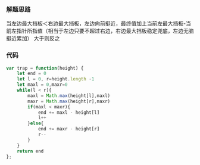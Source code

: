 ### 解题思路

当左边最大挡板＜右边最大挡板，左边向前挺近，最终值加上当前左最大挡板-当前左指针所指值（相当于左边只要不超过右边，右边最大挡板稳定兜底，左边无脑挺近累加）
大于则反之

### 代码

```javascript
var trap = function(height) {
    let end = 0 
    let l = 0, r=height.length -1
    let maxl = 0,maxr=0
    while(l < r){
        maxl = Math.max(height[l],maxl)
        maxr = Math.max(height[r],maxr)
        if(maxl < maxr){
            end += maxl - height[l]
            l++
        }else{
            end += maxr - height[r]
            r--
        }
    }
    return end
};
```